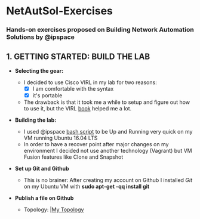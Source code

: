 # NetAutSol-Exercises
### Hands-on exercises proposed on Building Network Automation Solutions by @ipspace

## 1. GETTING STARTED: BUILD THE LAB
- **Selecting the gear:** 
  - I decided to use Cisco VIRL in my lab for two reasons:
    - [x] I am comfortable with the syntax
    - [x] it's portable
  - The drawback is that it took me a while to setup and figure out how to use it, but the VIRL [book](https://www.amazon.com/VIRL-BOOK-Step-Step-Internet-ebook/dp/B01M0N517P) helped me a lot.
  
- **Building the lab:**
  - I used @ipspace [bash script](https://github.com/ipspace/NetOpsWorkshop/blob/master/install/install.sh) to be Up and Running very quick on my VM running Ubuntu 16.04 LTS
  - In order to have a recover point after major changes on my environment I decided not use another technology (Vagrant) but VM Fusion features like Clone and Snapshot

- **Set up Git and Github**
  - This is no brainer: After creating my account on Github I installed *Git* on my Ubuntu VM with **sudo apt-get -qq install git**
  
- **Publish a file on Github**  
  - Topology:
  |[My Topology](https://github.com/Cotomacio/NetAutSol-Exercises/blob/master/1-getting-started-topo.png)
